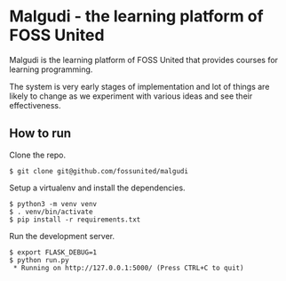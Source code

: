 # Malgudi - the learning platform of FOSS United

Malgudi is the learning platform of FOSS United that provides courses for learning programming.

The system is very early stages of implementation and lot of things are likely to change as we experiment with various ideas and see their effectiveness.

## How to run

Clone the repo.

```
$ git clone git@github.com/fossunited/malgudi
```

Setup a virtualenv and install the dependencies.

```
$ python3 -m venv venv
$ . venv/bin/activate
$ pip install -r requirements.txt
```

Run the development server.

```
$ export FLASK_DEBUG=1
$ python run.py
 * Running on http://127.0.0.1:5000/ (Press CTRL+C to quit)
```